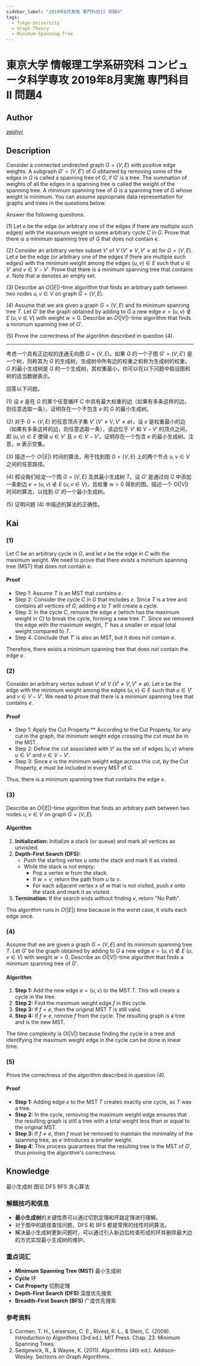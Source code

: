 ```yaml
---
sidebar_label: "2019年8月実施 専門科目II 問題4"
tags:
  - Tokyo-University
  - Graph-Theory
  - Minimum-Spanning-Tree
---
```

# 東京大学 情報理工学系研究科 コンピュータ科学専攻 2019年8月実施 専門科目II 問題4

## **Author**
[zephyr](https://inshi-notes.zephyr-zdz.space/)

## **Description**
Consider a connected undirected graph $G = (V, E)$ with positive edge weights. A subgraph $G' = (V, E')$ of $G$ obtained by removing some of the edges in $G$ is called a spanning tree of $G$, if $G'$ is a tree. The summation of weights of all the edges in a spanning tree is called the weight of the spanning tree. A minimum spanning tree of $G$ is a spanning tree of $G$ whose weight is minimum. You can assume appropriate data representation for graphs and trees in the questions below.

Answer the following questions.

(1) Let $e$ be the edge (or arbitrary one of the edges if there are multiple such edges) with the maximum weight in some arbitrary cycle $C$ in $G$. Prove that there is a minimum spanning tree of $G$ that does not contain $e$.

(2) Consider an arbitrary vertex subset $V'$ of $V$ ($V' \neq V, V' \neq \emptyset$) for $G = (V, E)$. Let $e$ be the edge (or arbitrary one of the edges if there are multiple such edges) with the minimum weight among the edges $(u, v) \in E$ such that $u \in V'$ and $v \in V - V'$. Prove that there is a minimum spanning tree that contains $e$. Note that $\emptyset$ denotes an empty set.

(3) Describe an $O(|E|)$-time algorithm that finds an arbitrary path between two nodes $u, v \in V$ on graph $G = (V, E)$.

(4) Assume that we are given a graph $G = (V, E)$ and its minimum spanning tree $T$. Let $G'$ be the graph obtained by adding to $G$ a new edge $e = (u, v) \not\in E$ $(u, v \in V)$ with weight $w > 0$. Describe an $O(|V|)$-time algorithm that finds a minimum spanning tree of $G'$.

(5) Prove the correctness of the algorithm described in question (4).

---

考虑一个具有正边权的连通无向图 $G = (V, E)$。如果 $G$ 的一个子图 $G' = (V, E')$ 是一个树，则称其为 $G$ 的生成树。生成树中所有边的权重之和称为生成树的权重。$G$ 的最小生成树是 $G$ 的一个生成树，其权重最小。你可以在以下问题中假设图和树的适当数据表示。

回答以下问题。

(1) 设 $e$ 是在 $G$ 的某个任意循环 $C$ 中具有最大权重的边（如果有多条这样的边，则任意选取一条）。证明存在一个不包含 $e$ 的 $G$ 的最小生成树。

(2) 对于 $G = (V, E)$ 的任意顶点子集 $V'$ ($V' \neq V, V' \neq \emptyset$)，设 $e$ 是权重最小的边（如果有多条这样的边，则任意选取一条），该边位于 $V'$ 和 $V - V'$ 的顶点之间，即 $(u, v) \in E$ 使得 $u \in V'$ 且 $v \in V - V'$。证明存在一个包含 $e$ 的最小生成树。注意，$\emptyset$ 表示空集。

(3) 描述一个 $O(|E|)$ 时间的算法，用于找到图 $G = (V, E)$ 上的两个节点 $u, v \in V$ 之间的任意路径。

(4) 假设我们给定一个图 $G = (V, E)$ 及其最小生成树 $T$。设 $G'$ 是通过向 $G$ 中添加一条新边 $e = (u, v) \not\in E$ $(u, v \in V)$，且权重 $w > 0$ 得到的图。描述一个 $O(|V|)$ 时间的算法，以找到 $G'$ 的一个最小生成树。

(5) 证明问题 (4) 中描述的算法的正确性。

## **Kai**
### (1)

Let $C$ be an arbitrary cycle in $G$, and let $e$ be the edge in $C$ with the maximum weight. We need to prove that there exists a minimum spanning tree (MST) that does not contain $e$.

#### Proof

- Step 1: Assume $T$ is an MST that contains $e$.
- Step 2: Consider the cycle $C$ in $G$ that includes $e$. Since $T$ is a tree and contains all vertices of $G$, adding $e$ to $T$ will create a cycle.
- Step 3: In the cycle $C$, remove the edge $e$ (which has the maximum weight in $C$) to break the cycle, forming a new tree $T'$. Since we removed the edge with the maximum weight, $T'$ has a smaller or equal total weight compared to $T$.
- Step 4: Conclude that $T'$ is also an MST, but it does not contain $e$.

Therefore, there exists a minimum spanning tree that does not contain the edge $e$.

### (2)

Consider an arbitrary vertex subset $V'$ of $V$ ($V' \neq V, V' \neq \emptyset$). Let $e$ be the edge with the minimum weight among the edges $(u, v) \in E$ such that $u \in V'$ and $v \in V - V'$. We need to prove that there is a minimum spanning tree that contains $e$.

#### Proof

- Step 1: Apply the Cut Property.** According to the Cut Property, for any cut in the graph, the minimum weight edge crossing the cut must be in the MST.
- Step 2: Define the cut associated with $V'$ as the set of edges $(u, v)$ where $u \in V'$ and $v \in V - V'$.
- Step 3: Since $e$ is the minimum weight edge across this cut, by the Cut Property, $e$ must be included in every MST of $G$.

Thus, there is a minimum spanning tree that contains the edge $e$.

### (3)

Describe an $O(|E|)$-time algorithm that finds an arbitrary path between two nodes $u, v \in V$ on graph $G = (V, E)$.

#### Algorithm

1. **Initialization:** Initialize a stack (or queue) and mark all vertices as unvisited.
2. **Depth-First Search (DFS):**
   - Push the starting vertex $u$ onto the stack and mark it as visited.
   - While the stack is not empty:
     - Pop a vertex $w$ from the stack.
     - If $w = v$, return the path from $u$ to $v$.
     - For each adjacent vertex $x$ of $w$ that is not visited, push $x$ onto the stack and mark it as visited.
3. **Termination:** If the search ends without finding $v$, return "No Path".

This algorithm runs in $O(|E|)$ time because in the worst case, it visits each edge once.

### (4)

Assume that we are given a graph $G = (V, E)$ and its minimum spanning tree $T$. Let $G'$ be the graph obtained by adding to $G$ a new edge $e = (u, v) \not\in E$ $(u, v \in V)$ with weight $w > 0$. Describe an $O(|V|)$-time algorithm that finds a minimum spanning tree of $G'$.

#### Algorithm

1. **Step 1:** Add the new edge $e = (u, v)$ to the MST $T$. This will create a cycle in the tree.
2. **Step 2:** Find the maximum weight edge $f$ in this cycle.
3. **Step 3:** If $f = e$, then the original MST $T$ is still valid.
4. **Step 4:** If $f \neq e$, remove $f$ from the cycle. The resulting graph is a tree and is the new MST.

The time complexity is $O(|V|)$ because finding the cycle in a tree and identifying the maximum weight edge in the cycle can be done in linear time.

### (5)

Prove the correctness of the algorithm described in question (4).

#### Proof

- **Step 1:** Adding edge $e$ to the MST $T$ creates exactly one cycle, as $T$ was a tree.
- **Step 2:** In the cycle, removing the maximum weight edge ensures that the resulting graph is still a tree with a total weight less than or equal to the original MST.
- **Step 3:** If $f \neq e$, then $f$ must be removed to maintain the minimality of the spanning tree, as $e$ introduces a smaller weight.
- **Step 4:** This process guarantees that the resulting tree is the MST of $G'$, thus proving the algorithm's correctness.

## **Knowledge**

最小生成树 图论 DFS BFS 贪心算法

### 解题技巧和信息

- **最小生成树**的关键性质可以通过切割定理和环路定理进行理解。
- 对于图中的路径查找问题，DFS 和 BFS 都是常用的线性时间算法。
- 解决最小生成树更新问题时，可以通过引入新边后检查形成的环并删除最大边的方式实现最小生成树的维护。

### 重点词汇

- **Minimum Spanning Tree (MST)** 最小生成树
- **Cycle** 环
- **Cut Property** 切割定理
- **Depth-First Search (DFS)** 深度优先搜索
- **Breadth-First Search (BFS)** 广度优先搜索

### 参考资料

1. Cormen, T. H., Leiserson, C. E., Rivest, R. L., & Stein, C. (2009). *Introduction to Algorithms* (3rd ed.). MIT Press. Chap. 23: Minimum Spanning Trees.
2. Sedgewick, R., & Wayne, K. (2011). *Algorithms* (4th ed.). Addison-Wesley. Sections on Graph Algorithms.
